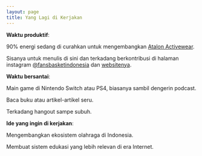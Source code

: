 ```yaml
---
layout: page
title: Yang Lagi di Kerjakan
---
```


**Waktu produktif**:

90% energi sedang di curahkan untuk mengembangkan [Atalon Activewear](https://www.atalon.id).

Sisanya untuk menulis di sini dan terkadang berkontribusi di halaman instagram [@fansbasketindonesia](https://www.instagram.com/fansbasketindonesia) dan [websitenya](https://www.fansbasket.org).


**Waktu bersantai**:

Main game di Nintendo Switch atau PS4, biasanya sambil dengerin podcast.

Baca buku atau artikel-artikel seru. 

Terkadang hangout sampe subuh.


**Ide yang ingin di kerjakan**:

Mengembangkan ekosistem olahraga di Indonesia.

Membuat sistem edukasi yang lebih relevan di era Internet.